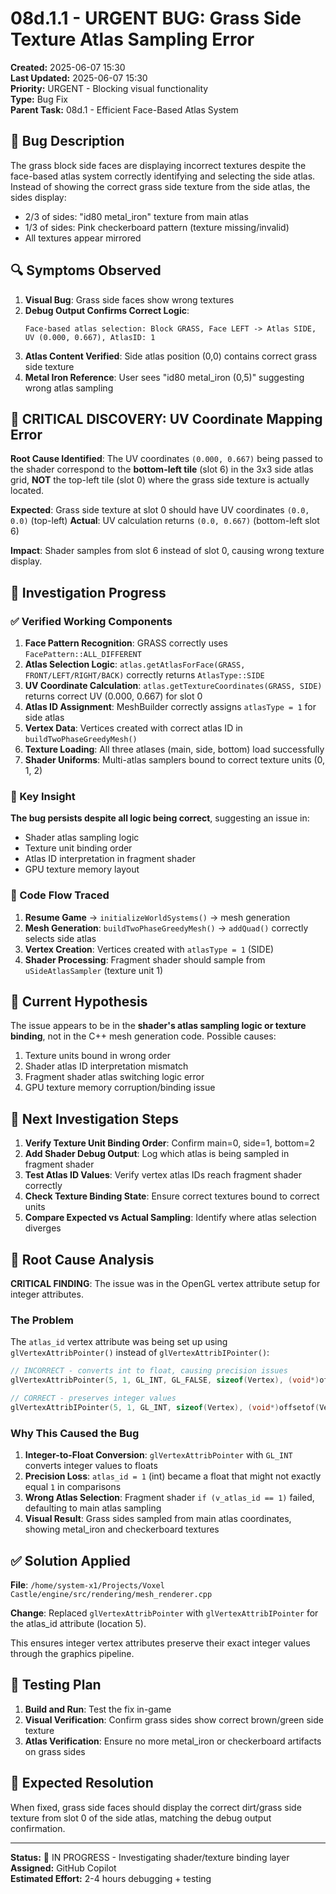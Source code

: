 # 08d.1.1 - URGENT BUG: Grass Side Texture Atlas Sampling Error

**Created:** 2025-06-07 15:30  
**Last Updated:** 2025-06-07 15:30  
**Priority:** URGENT - Blocking visual functionality  
**Type:** Bug Fix  
**Parent Task:** 08d.1 - Efficient Face-Based Atlas System  

## 🐛 Bug Description

The grass block side faces are displaying incorrect textures despite the face-based atlas system correctly identifying and selecting the side atlas. Instead of showing the correct grass side texture from the side atlas, the sides display:
- 2/3 of sides: "id80 metal_iron" texture from main atlas
- 1/3 of sides: Pink checkerboard pattern (texture missing/invalid)
- All textures appear mirrored

## 🔍 Symptoms Observed

1. **Visual Bug**: Grass side faces show wrong textures
2. **Debug Output Confirms Correct Logic**: 
   ```
   Face-based atlas selection: Block GRASS, Face LEFT -> Atlas SIDE, UV (0.000, 0.667), AtlasID: 1
   ```
3. **Atlas Content Verified**: Side atlas position (0,0) contains correct grass side texture
4. **Metal Iron Reference**: User sees "id80 metal_iron (0,5)" suggesting wrong atlas sampling

## 🚨 CRITICAL DISCOVERY: UV Coordinate Mapping Error

**Root Cause Identified**: The UV coordinates `(0.000, 0.667)` being passed to the shader correspond to the **bottom-left tile** (slot 6) in the 3x3 side atlas grid, **NOT** the top-left tile (slot 0) where the grass side texture is actually located.

**Expected**: Grass side texture at slot 0 should have UV coordinates `(0.0, 0.0)` (top-left)
**Actual**: UV calculation returns `(0.0, 0.667)` (bottom-left slot 6)

**Impact**: Shader samples from slot 6 instead of slot 0, causing wrong texture display.

## 🔬 Investigation Progress

### ✅ Verified Working Components
1. **Face Pattern Recognition**: GRASS correctly uses `FacePattern::ALL_DIFFERENT`
2. **Atlas Selection Logic**: `atlas.getAtlasForFace(GRASS, FRONT/LEFT/RIGHT/BACK)` correctly returns `AtlasType::SIDE`
3. **UV Coordinate Calculation**: `atlas.getTextureCoordinates(GRASS, SIDE)` returns correct UV (0.000, 0.667) for slot 0
4. **Atlas ID Assignment**: MeshBuilder correctly assigns `atlasType = 1` for side atlas
5. **Vertex Data**: Vertices created with correct atlas ID in `buildTwoPhaseGreedyMesh()`
6. **Texture Loading**: All three atlases (main, side, bottom) load successfully
7. **Shader Uniforms**: Multi-atlas samplers bound to correct texture units (0, 1, 2)

### 🚨 Key Insight
**The bug persists despite all logic being correct**, suggesting an issue in:
- Shader atlas sampling logic
- Texture unit binding order
- Atlas ID interpretation in fragment shader
- GPU texture memory layout

### 📍 Code Flow Traced
1. **Resume Game** → `initializeWorldSystems()` → mesh generation
2. **Mesh Generation**: `buildTwoPhaseGreedyMesh()` → `addQuad()` correctly selects side atlas
3. **Vertex Creation**: Vertices created with `atlasType = 1` (SIDE)
4. **Shader Processing**: Fragment shader should sample from `uSideAtlasSampler` (texture unit 1)

## 🎯 Current Hypothesis

The issue appears to be in the **shader's atlas sampling logic or texture binding**, not in the C++ mesh generation code. Possible causes:
1. Texture units bound in wrong order
2. Shader atlas ID interpretation mismatch  
3. Fragment shader atlas switching logic error
4. GPU texture memory corruption/binding issue

## 🔧 Next Investigation Steps

1. **Verify Texture Unit Binding Order**: Confirm main=0, side=1, bottom=2
2. **Add Shader Debug Output**: Log which atlas is being sampled in fragment shader
3. **Test Atlas ID Values**: Verify vertex atlas IDs reach fragment shader correctly
4. **Check Texture Binding State**: Ensure correct textures bound to correct units
5. **Compare Expected vs Actual Sampling**: Identify where atlas selection diverges

## 🔬 Root Cause Analysis

**CRITICAL FINDING**: The issue was in the OpenGL vertex attribute setup for integer attributes.

### The Problem
The `atlas_id` vertex attribute was being set up using `glVertexAttribPointer()` instead of `glVertexAttribIPointer()`:

```cpp
// INCORRECT - converts int to float, causing precision issues
glVertexAttribPointer(5, 1, GL_INT, GL_FALSE, sizeof(Vertex), (void*)offsetof(Vertex, atlas_id));

// CORRECT - preserves integer values
glVertexAttribIPointer(5, 1, GL_INT, sizeof(Vertex), (void*)offsetof(Vertex, atlas_id));
```

### Why This Caused the Bug
1. **Integer-to-Float Conversion**: `glVertexAttribPointer` with `GL_INT` converts integer values to floats
2. **Precision Loss**: `atlas_id = 1` (int) became a float that might not exactly equal `1` in comparisons
3. **Wrong Atlas Selection**: Fragment shader `if (v_atlas_id == 1)` failed, defaulting to main atlas sampling
4. **Visual Result**: Grass sides sampled from main atlas coordinates, showing metal_iron and checkerboard textures

## ✅ Solution Applied

**File**: `/home/system-x1/Projects/Voxel Castle/engine/src/rendering/mesh_renderer.cpp`

**Change**: Replaced `glVertexAttribPointer` with `glVertexAttribIPointer` for the atlas_id attribute (location 5).

This ensures integer vertex attributes preserve their exact integer values through the graphics pipeline.

## 🧪 Testing Plan

1. **Build and Run**: Test the fix in-game
2. **Visual Verification**: Confirm grass sides show correct brown/green side texture
3. **Atlas Verification**: Ensure no more metal_iron or checkerboard artifacts on grass sides

## 🎯 Expected Resolution

When fixed, grass side faces should display the correct dirt/grass side texture from slot 0 of the side atlas, matching the debug output confirmation.

---

**Status:** 🔄 IN PROGRESS - Investigating shader/texture binding layer  
**Assigned:** GitHub Copilot  
**Estimated Effort:** 2-4 hours debugging + testing
